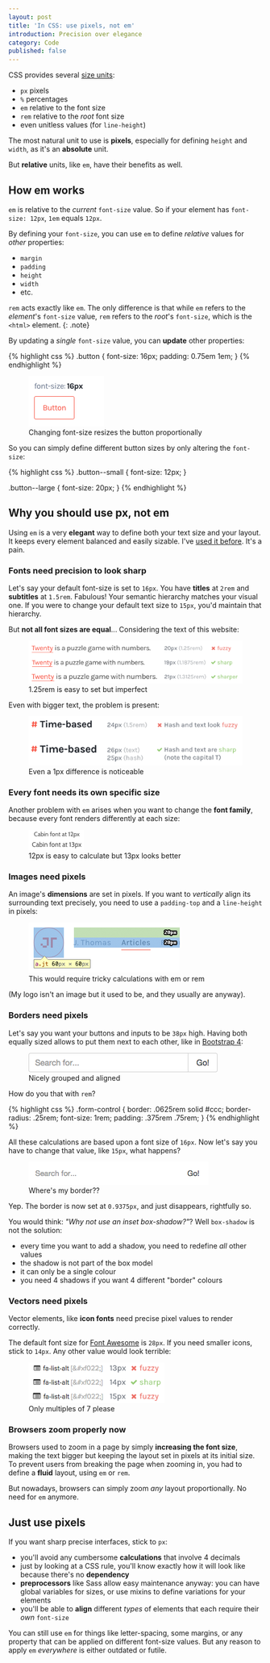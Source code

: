 ```yaml
---
layout: post
title: 'In CSS: use pixels, not em'
introduction: Precision over elegance
category: Code
published: false
---
```


CSS provides several [size units](http://marksheet.io/css-size-units.html):

* `px` pixels
* `%` percentages
* `em` relative to the font size
* `rem` relative to the _root_ font size
* even unitless values (for `line-height`)

The most natural unit to use is **pixels**, especially for defining `height` and `width`, as it's an **absolute** unit.

But **relative** units, like `em`, have their benefits as well.

## How em works

`em` is relative to the _current_ `font-size` value. So if your element has `font-size: 12px`, `1em` equals `12px`.

By defining your `font-size`, you can use `em` to define _relative_ values for _other_ properties:

* `margin`
* `padding`
* `height`
* `width`
* etc.

`rem` acts exactly like `em`. The only difference is that while `em` refers to the _element_'s `font-size` value, `rem` refers to the _root_'s `font-size`, which is the `<html>` element.
{: .note}

By updating a _single_ `font-size` value, you can **update** other properties:

{% highlight css %}
.button {
  font-size: 16px;
  padding: 0.75em 1em;
}
{% endhighlight %}

<figure>
  <img alt="CSS em size button" src="/images/post/em-size-button.gif">
  <br>
  <figcaption>Changing font-size resizes the button proportionally</figcaption>
</figure>

So you can simply define different button sizes by only altering the `font-size`:

{% highlight css %}
.button--small {
  font-size: 12px;
}

.button--large {
  font-size: 20px;
}
{% endhighlight %}

## Why you should use px, not em

Using `em` is a very **elegant** way to define both your text size and your layout. It keeps every element balanced and easily sizable. I've [used it before](/svg-and-css-rem-for-responsiveness.html). It's a pain.

### Fonts need precision to look sharp

Let's say your default font-size is set to `16px`. You have **titles** at `2rem` and **subtitles** at `1.5rem`. Fabulous! Your semantic hierarchy matches your visual one. If you were to change your default text size to `15px`, you'd maintain that hierarchy.

But **not all font sizes are equal**... Considering the text of this website:

<figure>
  <img alt="CSS fuzzy text" src="/images/post/em-fuzzy-text.png">
  <br>
  <figcaption>1.25rem is easy to set but imperfect</figcaption>
</figure>

Even with bigger text, the problem is present:

<figure>
  <img alt="CSS fuzzy title" src="/images/post/em-fuzzy-title.png">
  <br>
  <figcaption>Even a 1px difference is noticeable</figcaption>
</figure>

### Every font needs its own specific size

Another problem with `em` arises when you want to change the **font family**, because every font renders differently at each size:

<figure>
  <img alt="CSS Cabin font" src="/images/post/em-cabin-font.png">
  <br>
  <figcaption>12px is easy to calculate but 13px looks better</figcaption>
</figure>

### Images need pixels

An image's **dimensions** are set in pixels. If you want to _vertically_ align its surrounding text precisely, you need to use a `padding-top` and a `line-height` in pixels:

<figure>
  <img alt="CSS image alignment" src="/images/post/em-image-alignment.png">
  <br>
  <figcaption>This would require tricky calculations with em or rem</figcaption>
</figure>

(My logo isn't an image but it used to be, and they usually are anyway).

### Borders need pixels

Let's say you want your buttons and inputs to be `38px` high. Having both equally sized allows to put them next to each other, like in [Bootstrap 4](http://v4-alpha.getbootstrap.com/components/input-group/):

<figure>
  <img alt="em input button" src="/images/post/em-input-button.png">
  <br>
  <figcaption>Nicely grouped and aligned</figcaption>
</figure>

How do you that with `rem`?

{% highlight css %}
.form-control {
  border: .0625rem solid #ccc;
  border-radius: .25rem;
  font-size: 1rem;
  padding: .375rem .75rem;
}
{% endhighlight %}

All these calculations are based upon a font size of `16px`. Now let's say you have to change that value, like `15px`, what happens?

<figure>
  <img alt="em input button border gone" src="/images/post/em-input-button-border-gone.png">
  <br>
  <figcaption>Where's my border??</figcaption>
</figure>

Yep. The border is now set at `0.9375px`, and just disappears, rightfully so.

You would think: _"Why not use an inset box-shadow?"_? Well `box-shadow` is not the solution:

* every time you want to add a shadow, you need to redefine _all_ other values
* the shadow is not part of the box model
* it can only be a single colour
* you need 4 shadows if you want 4 different "border" colours

### Vectors need pixels

Vector elements, like **icon fonts** need precise pixel values to render correctly.

The default font size for [Font Awesome](http://fortawesome.github.io/Font-Awesome/) is `28px`. If you need smaller icons, stick to `14px`. Any other value would look terrible:

<figure>
  <img alt="em Font Awesome" src="/images/post/em-font-awesome.png">
  <br>
  <figcaption>Only multiples of 7 please</figcaption>
</figure>

### Browsers zoom properly now

Browsers used to zoom in a page by simply **increasing the font size**, making the text bigger but keeping the layout set in pixels at its initial size. To prevent users from breaking the page when zooming in, you had to define a **fluid** layout, using `em` or `rem`.

But nowadays, browsers can simply zoom _any_ layout proportionally. No need for `em` anymore.

## Just use pixels

If you want sharp precise interfaces, stick to `px`:

* you'll avoid any cumbersome **calculations** that involve 4 decimals
* just by looking at a CSS rule, you'll know exactly how it will look like because there's no **dependency**
* **preprocessors** like Sass allow easy maintenance anyway: you can have global variables for sizes, or use mixins to define variations for your elements
* you'll be able to **align** different _types_ of elements that each require their _own_ `font-size`

You can still use `em` for things like letter-spacing, some margins, or any property that can be applied on different font-size values. But any reason to apply `em` _everywhere_ is either outdated or futile.
